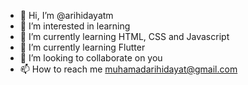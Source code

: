 - 👋 Hi, I’m @arihidayatm
- 👀 I’m interested in learning
- 🌱 I’m currently learning HTML, CSS and Javascript
- 🌱 I’m currently learning Flutter
- 💞️ I’m looking to collaborate on you
- 📫 How to reach me muhamadarihidayat@gmail.com

<!---
arihidayatm/arihidayatm is a ✨ special ✨ repository because its `README.md` (this file) appears on your GitHub profile.
You can click the Preview link to take a look at your changes.
--->
